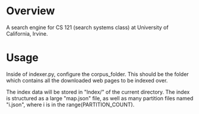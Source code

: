 # Overview

A search engine for CS 121 (search systems class) at University of California, Irvine.

# Usage
Inside of indexer.py, configure the corpus_folder. This should be the folder which contains all the downloaded web pages to be indexed over.

The index data will be stored in "Index/" of the current directory. The index is structured as a large "map.json" file, as well as many partition files named "i.json", where i is in the range(PARTITION_COUNT).
